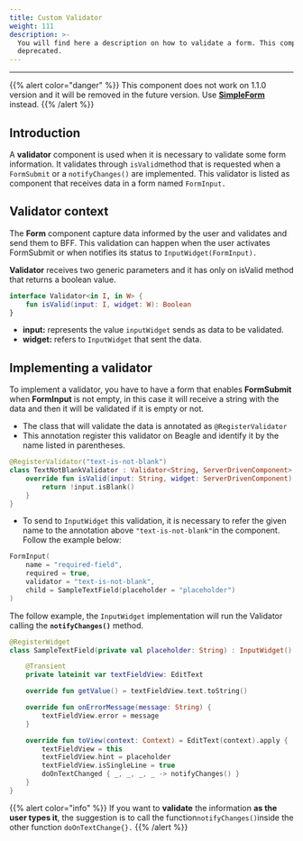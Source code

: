 ```yaml
---
title: Custom Validator
weight: 111
description: >-
  You will find here a description on how to validate a form. This component is
  deprecated.
---
```


---

{{% alert color="danger" %}}
This component does not work on 1.1.0 version and it will be removed in the future version. Use [**SimpleForm**](/home/api/components/forms/simple-form) instead.
{{% /alert %}}

## Introduction

A **validator** component is used when it is necessary to validate some form information. It validates through `isValid`method that is requested when a `FormSubmit` or a `notifyChanges()` are implemented. This validator is listed as component that receives data in a form named `FormInput.`

## Validator context

The **Form** component capture data informed by the user and validates and send them to BFF. This validation can happen when the user activates FormSubmit or when notifies its status to `InputWidget(FormInput).`

**Validator** receives two generic parameters and it has only on isValid method that returns a boolean value.

```kotlin
interface Validator<in I, in W> {
    fun isValid(input: I, widget: W): Boolean
}
```

- **input:** represents the value `inputWidget` sends as data to be validated.
- **widget:** refers to `InputWidget` that sent the data.

## Implementing a validator

To implement a validator, you have to have a form that enables **FormSubmit** when **FormInput** is not empty, in this case it will receive a string with the data and then it will be validated if it is empty or not.

- The class that will validate the data is annotated as `@RegisterValidator`
- This annotation register this validator on Beagle and identify it by the name listed in parentheses.

```kotlin
@RegisterValidator("text-is-not-blank")
class TextNotBlankValidator : Validator<String, ServerDrivenComponent> {
    override fun isValid(input: String, widget: ServerDrivenComponent): Boolean {
        return !input.isBlank()
    }
}
```

- To send to `InputWidget` this validation, it is necessary to refer the given name to the annotation above `"text-is-not-blank"`in the component. Follow the example below:

```kotlin
FormInput(
    name = "required-field",
    required = true,
    validator = "text-is-not-blank",
    child = SampleTextField(placeholder = "placeholder")
)
```

The follow example, the `InputWidget` implementation will run the Validator calling the **`notifyChanges()`** method.

```kotlin
@RegisterWidget
class SampleTextField(private val placeholder: String) : InputWidget() {

    @Transient
    private lateinit var textFieldView: EditText

    override fun getValue() = textFieldView.text.toString()

    override fun onErrorMessage(message: String) {
        textFieldView.error = message
    }

    override fun toView(context: Context) = EditText(context).apply {
        textFieldView = this
        textFieldView.hint = placeholder
        textFieldView.isSingleLine = true
        doOnTextChanged { _, _, _, _ -> notifyChanges() }
    }
}
```

{{% alert color="info" %}}
If you want to **validate** the information **as the user types it**, the suggestion is to call the function`notifyChanges()`inside the other function `doOnTextChange{}.`
{{% /alert %}}
